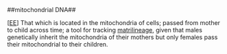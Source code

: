 ##mitochondrial DNA##

\[[EE](SOURCES.md#EE)\]  That which is located in the mitochondria of cells; passed from mother to child across time; a tool for tracking [matrilineage](matrilineage.md), given that males genetically inherit the mitochondria of their mothers but only females pass their mitochondrial to their children.
